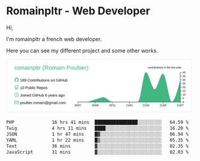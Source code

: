 # Romainpltr - Web Developer

Hi,

I'm romainpltr a french web developer.

Here you can see my different project and some other works.



[![](https://raw.githubusercontent.com/romainpltr/romainpltr/master/profile-summary-card-output/vue/0-profile-details.svg)](https://github.com/vn7n24fzkq/github-profile-summary-cards)

<!--START_SECTION:waka-->

```text
PHP              16 hrs 41 mins  ████████████████░░░░░░░░░   64.59 %
Twig             4 hrs 11 mins   ████░░░░░░░░░░░░░░░░░░░░░   16.20 %
JSON             1 hr 47 mins    █▓░░░░░░░░░░░░░░░░░░░░░░░   06.94 %
YAML             1 hr 22 mins    █▒░░░░░░░░░░░░░░░░░░░░░░░   05.35 %
Text             36 mins         ▓░░░░░░░░░░░░░░░░░░░░░░░░   02.35 %
JavaScript       31 mins         ▓░░░░░░░░░░░░░░░░░░░░░░░░   02.03 %
```

<!--END_SECTION:waka-->
